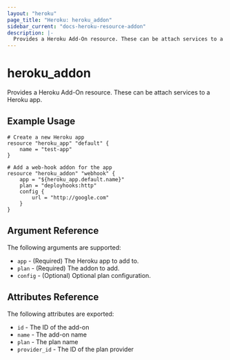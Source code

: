 ```yaml
---
layout: "heroku"
page_title: "Heroku: heroku_addon"
sidebar_current: "docs-heroku-resource-addon"
description: |-
  Provides a Heroku Add-On resource. These can be attach services to a Heroku app.
---
```


# heroku\_addon

Provides a Heroku Add-On resource. These can be attach
services to a Heroku app.

## Example Usage

```
# Create a new Heroku app
resource "heroku_app" "default" {
    name = "test-app"
}

# Add a web-hook addon for the app
resource "heroku_addon" "webhook" {
    app = "${heroku_app.default.name}"
    plan = "deployhooks:http"
    config {
        url = "http://google.com"
    }
}
```

## Argument Reference

The following arguments are supported:

* `app` - (Required) The Heroku app to add to.
* `plan` - (Required) The addon to add.
* `config` - (Optional) Optional plan configuration.

## Attributes Reference

The following attributes are exported:

* `id` - The ID of the add-on
* `name` - The add-on name
* `plan` - The plan name
* `provider_id` - The ID of the plan provider

